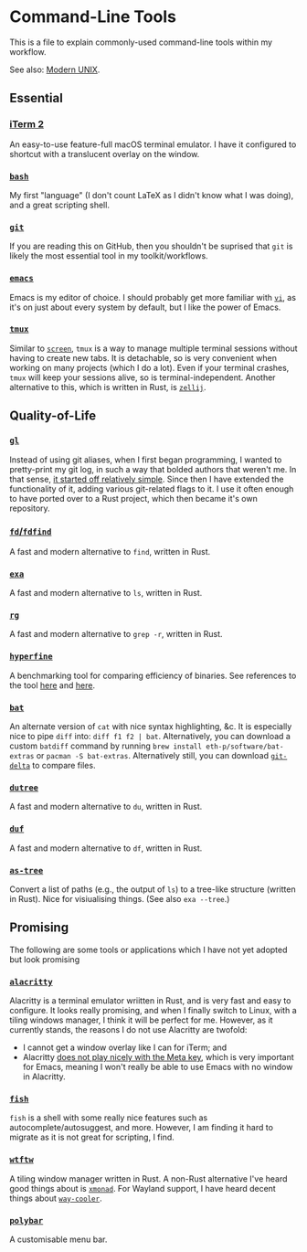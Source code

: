 # Command-Line Tools

This is a file to explain commonly-used command-line tools within my workflow.

See also: [Modern UNIX](https://github.com/ibraheemdev/modern-unix).

## Essential

### [iTerm 2](https://github.com/gnachman/iTerm2)
An easy-to-use feature-full macOS terminal emulator.  I have it configured to shortcut with a translucent overlay on the window.

### [`bash`](https://git.savannah.gnu.org/cgit/bash.git)
My first "language" (I don't count LaTeX as I didn't know what I was doing), and a great scripting shell.

### [`git`](https://git.kernel.org/pub/scm/git/git.git)
If you are reading this on GitHub, then you shouldn't be suprised that `git` is likely the most essential tool in my toolkit/workflows.

### [`emacs`](https://git.savannah.gnu.org/git/emacs.git/)
Emacs is my editor of choice.  I should probably get more familiar with [`vi`](http://ex-vi.cvs.sourceforge.net/ex-vi/ex-vi/), as it's on just about every system by default, but I like the power of Emacs.

### [`tmux`](https://github.com/tmux/tmux)
Similar to [`screen`](https://git.savannah.gnu.org/git/screen.git), `tmux` is a way to manage multiple terminal sessions without having to create new tabs.  It is detachable, so is very convenient when working on many projects (which I do a lot).  Even if your terminal crashes, `tmux` will keep your sessions alive, so is terminal-independent.  Another alternative to this, which is written in Rust, is [`zellij`](https://github.com/zellij-org/zellij).

## Quality-of-Life

### [`gl`](https://github.com/jakewilliami/gl)
Instead of using git aliases, when I first began programming, I wanted to pretty-print my git log, in such a way that bolded authors that weren't me.  In that sense, [it started off relatively simple](https://github.com/jakewilliami/scripts/blob/98a327a088bc132e4418e3010b228e5f42ffff9c/bash/gl).  Since then I have extended the functionality of it, adding various git-related flags to it.  I use it often enough to have ported over to a Rust project, which then became it's own repository.

### [`fd`/`fdfind`](https://github.com/sharkdp/fd)
A fast and modern alternative to `find`, written in Rust.

### [`exa`](https://github.com/ogham/exa)
A fast and modern alternative to `ls`, written in Rust.

### [`rg`](https://github.com/BurntSushi/ripgrep)
A fast and modern alternative to `grep -r`, written in Rust.

### [`hyperfine`](https://github.com/sharkdp/hyperfine)
A benchmarking tool for comparing efficiency of binaries.  See references to the tool [here](./readme.md) and [here](../julia/Other/advent_of_code/2021/readme.md).

### [`bat`](https://github.com/sharkdp/bat)
An alternate version of `cat` with nice syntax highlighting, &c.  It is especially nice to pipe `diff` into: `diff f1 f2 | bat`.  Alternatively, you can download a custom `batdiff` command by running `brew install eth-p/software/bat-extras` or `pacman -S bat-extras`.  Alternatively still, you can download [`git-delta`](https://github.com/dandavison/delta) to compare files.

### [`dutree`](https://github.com/nachoparker/dutree)
A fast and modern alternative to `du`, written in Rust.

### [`duf`](https://github.com/muesli/duf)
A fast and modern alternative to `df`, written in Rust.

### [`as-tree`](https://github.com/jez/as-tree)
Convert a list of paths (e.g., the output of `ls`) to a tree-like structure (written in Rust).  Nice for visiualising things.  (See also `exa --tree`.)

## Promising

The following are some tools or applications which I have not yet adopted but look promising

### [`alacritty`](https://github.com/jwilm/alacritty)
Alacritty is a terminal emulator wriitten in Rust, and is very fast and easy to configure.  It looks really promising, and when I finally switch to Linux, with a tiling windows manager, I think it will be perfect for me.  However, as it currently stands, the reasons I do not use Alacritty are twofold:
  - I cannot get a window overlay like I can for iTerm; and
  - Alacritty [does not play nicely with the Meta key](https://github.com/alacritty/alacritty/issues/62), which is very important for Emacs, meaning I won't really be able to use Emacs with no window in Alacritty.

### [`fish`](https://github.com/fish-shell/fish-shell)
`fish` is a shell with some really nice features such as autocomplete/autosuggest, and more.  However, I am finding it hard to migrate as it is not great for scripting, I find.

### [`wtftw`](https://github.com/kintaro/wtftw)
A tiling window manager written in Rust.  A non-Rust alternative I've heard good things about is [`xmonad`](https://github.com/xmonad/xmonad).  For Wayland support, I have heard decent things about [`way-cooler`](https://github.com/way-cooler/way-cooler).

### [`polybar`](https://github.com/jaagr/polybar)
A customisable menu bar.
